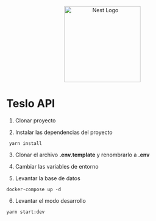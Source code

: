 <p align="center">
  <a href="http://nestjs.com/" target="blank"><img src="https://nestjs.com/img/logo-small.svg" width="200" alt="Nest Logo" /></a>
</p>

# Teslo API
1. Clonar proyecto

2. Instalar las dependencias del proyecto
 ```
  yarn install
  ```

3. Clonar el archivo __.env.template__ y renombrarlo a __.env__

4. Cambiar las variables de entorno

5. Levantar la base de datos

```
docker-compose up -d 
```

6. Levantar el modo desarrollo
```
yarn start:dev
```